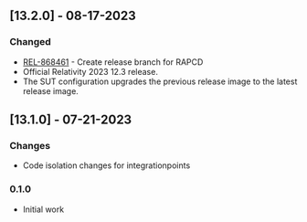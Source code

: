 
## [13.2.0] - 08-17-2023
 
### Changed
 
- [REL-868461](https://jira.kcura.com/browse/REL-868461) - Create release branch for RAPCD
- Official Relativity 2023 12.3 release.
- The SUT configuration upgrades the previous release image to the latest release image.
## [13.1.0] - 07-21-2023

### Changes

- Code isolation changes for integrationpoints

### 0.1.0

- Initial work